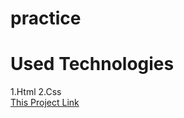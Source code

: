 # practice
# Used Technologies
1.Html
2.Css \
[This Project Link](https://shuknorris.github.io/practice/)
